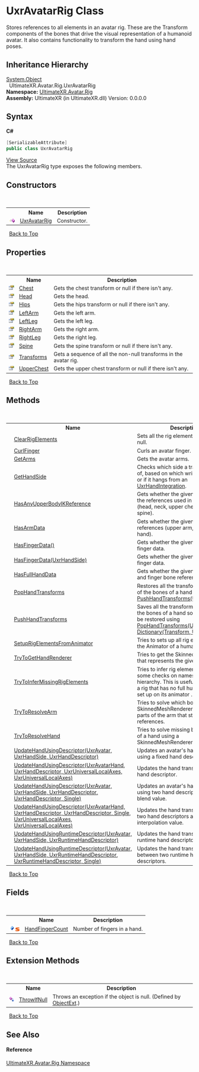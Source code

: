 # UxrAvatarRig Class
 


Stores references to all elements in an avatar rig. These are the Transform components of the bones that drive the visual representation of a humanoid avatar.
 It also contains functionality to transform the hand using hand poses.


## Inheritance Hierarchy
<a href="https://docs.microsoft.com/dotnet/api/system.object" target="_blank" rel="noopener noreferrer">System.Object</a><br />&nbsp;&nbsp;UltimateXR.Avatar.Rig.UxrAvatarRig<br />
**Namespace:**&nbsp;<a href="N_UltimateXR_Avatar_Rig">UltimateXR.Avatar.Rig</a><br />**Assembly:**&nbsp;UltimateXR (in UltimateXR.dll) Version: 0.0.0.0

## Syntax

**C#**<br />
``` C#
[SerializableAttribute]
public class UxrAvatarRig
```

<a href="UltimateXR/Scripts/Avatar/Rig/UxrAvatarRig.cs" rel="noopener noreferrer" title="View the source code">View Source</a><br />
The UxrAvatarRig type exposes the following members.


## Constructors
&nbsp;<table><tr><th></th><th>Name</th><th>Description</th></tr><tr><td>![Public method](media/pubmethod.gif "Public method")</td><td><a href="M_UltimateXR_Avatar_Rig_UxrAvatarRig__ctor">UxrAvatarRig</a></td><td>
Constructor.</td></tr></table>&nbsp;
<a href="#uxravatarrig-class">Back to Top</a>

## Properties
&nbsp;<table><tr><th></th><th>Name</th><th>Description</th></tr><tr><td>![Public property](media/pubproperty.gif "Public property")</td><td><a href="P_UltimateXR_Avatar_Rig_UxrAvatarRig_Chest">Chest</a></td><td>
Gets the chest transform or null if there isn't any.</td></tr><tr><td>![Public property](media/pubproperty.gif "Public property")</td><td><a href="P_UltimateXR_Avatar_Rig_UxrAvatarRig_Head">Head</a></td><td>
Gets the head.</td></tr><tr><td>![Public property](media/pubproperty.gif "Public property")</td><td><a href="P_UltimateXR_Avatar_Rig_UxrAvatarRig_Hips">Hips</a></td><td>
Gets the hips transform or null if there isn't any.</td></tr><tr><td>![Public property](media/pubproperty.gif "Public property")</td><td><a href="P_UltimateXR_Avatar_Rig_UxrAvatarRig_LeftArm">LeftArm</a></td><td>
Gets the left arm.</td></tr><tr><td>![Public property](media/pubproperty.gif "Public property")</td><td><a href="P_UltimateXR_Avatar_Rig_UxrAvatarRig_LeftLeg">LeftLeg</a></td><td>
Gets the left leg.</td></tr><tr><td>![Public property](media/pubproperty.gif "Public property")</td><td><a href="P_UltimateXR_Avatar_Rig_UxrAvatarRig_RightArm">RightArm</a></td><td>
Gets the right arm.</td></tr><tr><td>![Public property](media/pubproperty.gif "Public property")</td><td><a href="P_UltimateXR_Avatar_Rig_UxrAvatarRig_RightLeg">RightLeg</a></td><td>
Gets the right leg.</td></tr><tr><td>![Public property](media/pubproperty.gif "Public property")</td><td><a href="P_UltimateXR_Avatar_Rig_UxrAvatarRig_Spine">Spine</a></td><td>
Gets the spine transform or null if there isn't any.</td></tr><tr><td>![Public property](media/pubproperty.gif "Public property")</td><td><a href="P_UltimateXR_Avatar_Rig_UxrAvatarRig_Transforms">Transforms</a></td><td>
Gets a sequence of all the non-null transforms in the avatar rig.</td></tr><tr><td>![Public property](media/pubproperty.gif "Public property")</td><td><a href="P_UltimateXR_Avatar_Rig_UxrAvatarRig_UpperChest">UpperChest</a></td><td>
Gets the upper chest transform or null if there isn't any.</td></tr></table>&nbsp;
<a href="#uxravatarrig-class">Back to Top</a>

## Methods
&nbsp;<table><tr><th></th><th>Name</th><th>Description</th></tr><tr><td>![Public method](media/pubmethod.gif "Public method")</td><td><a href="M_UltimateXR_Avatar_Rig_UxrAvatarRig_ClearRigElements">ClearRigElements</a></td><td>
Sets all the rig element references to null.</td></tr><tr><td>![Public method](media/pubmethod.gif "Public method")![Static member](media/static.gif "Static member")</td><td><a href="M_UltimateXR_Avatar_Rig_UxrAvatarRig_CurlFinger">CurlFinger</a></td><td>
Curls an avatar finger.</td></tr><tr><td>![Public method](media/pubmethod.gif "Public method")</td><td><a href="M_UltimateXR_Avatar_Rig_UxrAvatarRig_GetArms">GetArms</a></td><td>
Gets the avatar arms.</td></tr><tr><td>![Public method](media/pubmethod.gif "Public method")![Static member](media/static.gif "Static member")</td><td><a href="M_UltimateXR_Avatar_Rig_UxrAvatarRig_GetHandSide">GetHandSide</a></td><td>
Checks which side a transform is part of, based on which wrist it hangs from or if it hangs from an <a href="T_UltimateXR_Avatar_UxrHandIntegration">UxrHandIntegration</a>.</td></tr><tr><td>![Public method](media/pubmethod.gif "Public method")</td><td><a href="M_UltimateXR_Avatar_Rig_UxrAvatarRig_HasAnyUpperBodyIKReference">HasAnyUpperBodyIKReference</a></td><td>
Gets whether the given rig has any of the references used in upper body IK (head, neck, upper chest, chest or spine).</td></tr><tr><td>![Public method](media/pubmethod.gif "Public method")</td><td><a href="M_UltimateXR_Avatar_Rig_UxrAvatarRig_HasArmData">HasArmData</a></td><td>
Gets whether the given rig has all arm references (upper arm, forearm and hand).</td></tr><tr><td>![Public method](media/pubmethod.gif "Public method")</td><td><a href="M_UltimateXR_Avatar_Rig_UxrAvatarRig_HasFingerData">HasFingerData()</a></td><td>
Gets whether the given rig has all finger data.</td></tr><tr><td>![Public method](media/pubmethod.gif "Public method")</td><td><a href="M_UltimateXR_Avatar_Rig_UxrAvatarRig_HasFingerData_1">HasFingerData(UxrHandSide)</a></td><td>
Gets whether the given rig has all finger data.</td></tr><tr><td>![Public method](media/pubmethod.gif "Public method")</td><td><a href="M_UltimateXR_Avatar_Rig_UxrAvatarRig_HasFullHandData">HasFullHandData</a></td><td>
Gets whether the given rig has all hand and finger bone references.</td></tr><tr><td>![Public method](media/pubmethod.gif "Public method")![Static member](media/static.gif "Static member")</td><td><a href="M_UltimateXR_Avatar_Rig_UxrAvatarRig_PopHandTransforms">PopHandTransforms</a></td><td>
Restores all the transform information of the bones of a hand saved using <a href="M_UltimateXR_Avatar_Rig_UxrAvatarRig_PushHandTransforms">PushHandTransforms(UxrAvatarHand)</a>.</td></tr><tr><td>![Public method](media/pubmethod.gif "Public method")![Static member](media/static.gif "Static member")</td><td><a href="M_UltimateXR_Avatar_Rig_UxrAvatarRig_PushHandTransforms">PushHandTransforms</a></td><td>
Saves all the transform information of the bones of a hand so that it can later be restored using <a href="M_UltimateXR_Avatar_Rig_UxrAvatarRig_PopHandTransforms">PopHandTransforms(UxrAvatarHand, Dictionary(Transform, UxrTransform))</a>.</td></tr><tr><td>![Public method](media/pubmethod.gif "Public method")![Static member](media/static.gif "Static member")</td><td><a href="M_UltimateXR_Avatar_Rig_UxrAvatarRig_SetupRigElementsFromAnimator">SetupRigElementsFromAnimator</a></td><td>
Tries to sets up all rig elements from the Animator of a humanoid model.</td></tr><tr><td>![Public method](media/pubmethod.gif "Public method")![Static member](media/static.gif "Static member")</td><td><a href="M_UltimateXR_Avatar_Rig_UxrAvatarRig_TryToGetHandRenderer">TryToGetHandRenderer</a></td><td>
Tries to get the SkinnedMeshRenderer that represents the given hand.</td></tr><tr><td>![Public method](media/pubmethod.gif "Public method")![Static member](media/static.gif "Static member")</td><td><a href="M_UltimateXR_Avatar_Rig_UxrAvatarRig_TryToInferMissingRigElements">TryToInferMissingRigElements</a></td><td>
Tries to infer rig elements by doing some checks on names and bone hierarchy. This is useful when we have a rig that has no full humanoid avatar set up on its animator .</td></tr><tr><td>![Public method](media/pubmethod.gif "Public method")![Static member](media/static.gif "Static member")</td><td><a href="M_UltimateXR_Avatar_Rig_UxrAvatarRig_TryToResolveArm">TryToResolveArm</a></td><td>
Tries to solve which bones from a SkinnedMeshRenderer are remaining parts of the arm that still have no references.</td></tr><tr><td>![Public method](media/pubmethod.gif "Public method")![Static member](media/static.gif "Static member")</td><td><a href="M_UltimateXR_Avatar_Rig_UxrAvatarRig_TryToResolveHand">TryToResolveHand</a></td><td>
Tries to solve missing bone elements of a hand using a SkinnedMeshRenderer as source.</td></tr><tr><td>![Public method](media/pubmethod.gif "Public method")![Static member](media/static.gif "Static member")</td><td><a href="M_UltimateXR_Avatar_Rig_UxrAvatarRig_UpdateHandUsingDescriptor_2">UpdateHandUsingDescriptor(UxrAvatar, UxrHandSide, UxrHandDescriptor)</a></td><td>
Updates an avatar's hand transforms using a fixed hand descriptor.</td></tr><tr><td>![Public method](media/pubmethod.gif "Public method")![Static member](media/static.gif "Static member")</td><td><a href="M_UltimateXR_Avatar_Rig_UxrAvatarRig_UpdateHandUsingDescriptor">UpdateHandUsingDescriptor(UxrAvatarHand, UxrHandDescriptor, UxrUniversalLocalAxes, UxrUniversalLocalAxes)</a></td><td>
Updates the hand transforms using a hand descriptor.</td></tr><tr><td>![Public method](media/pubmethod.gif "Public method")![Static member](media/static.gif "Static member")</td><td><a href="M_UltimateXR_Avatar_Rig_UxrAvatarRig_UpdateHandUsingDescriptor_3">UpdateHandUsingDescriptor(UxrAvatar, UxrHandSide, UxrHandDescriptor, UxrHandDescriptor, Single)</a></td><td>
Updates an avatar's hand transforms using two hand descriptors and a blend value.</td></tr><tr><td>![Public method](media/pubmethod.gif "Public method")![Static member](media/static.gif "Static member")</td><td><a href="M_UltimateXR_Avatar_Rig_UxrAvatarRig_UpdateHandUsingDescriptor_1">UpdateHandUsingDescriptor(UxrAvatarHand, UxrHandDescriptor, UxrHandDescriptor, Single, UxrUniversalLocalAxes, UxrUniversalLocalAxes)</a></td><td>
Updates the hand transforms using two hand descriptors and an interpolation value.</td></tr><tr><td>![Public method](media/pubmethod.gif "Public method")![Static member](media/static.gif "Static member")</td><td><a href="M_UltimateXR_Avatar_Rig_UxrAvatarRig_UpdateHandUsingRuntimeDescriptor">UpdateHandUsingRuntimeDescriptor(UxrAvatar, UxrHandSide, UxrRuntimeHandDescriptor)</a></td><td>
Updates the hand transforms using a runtime hand descriptor.</td></tr><tr><td>![Public method](media/pubmethod.gif "Public method")![Static member](media/static.gif "Static member")</td><td><a href="M_UltimateXR_Avatar_Rig_UxrAvatarRig_UpdateHandUsingRuntimeDescriptor_1">UpdateHandUsingRuntimeDescriptor(UxrAvatar, UxrHandSide, UxrRuntimeHandDescriptor, UxrRuntimeHandDescriptor, Single)</a></td><td>
Updates the hand transforms blending between two runtime hand descriptors.</td></tr></table>&nbsp;
<a href="#uxravatarrig-class">Back to Top</a>

## Fields
&nbsp;<table><tr><th></th><th>Name</th><th>Description</th></tr><tr><td>![Public field](media/pubfield.gif "Public field")![Static member](media/static.gif "Static member")</td><td><a href="F_UltimateXR_Avatar_Rig_UxrAvatarRig_HandFingerCount">HandFingerCount</a></td><td>
Number of fingers in a hand.</td></tr></table>&nbsp;
<a href="#uxravatarrig-class">Back to Top</a>

## Extension Methods
&nbsp;<table><tr><th></th><th>Name</th><th>Description</th></tr><tr><td>![Public Extension Method](media/pubextension.gif "Public Extension Method")</td><td><a href="M_UltimateXR_Extensions_System_ObjectExt_ThrowIfNull">ThrowIfNull</a></td><td>
Throws an exception if the object is null.
 (Defined by <a href="T_UltimateXR_Extensions_System_ObjectExt">ObjectExt</a>.)</td></tr></table>&nbsp;
<a href="#uxravatarrig-class">Back to Top</a>

## See Also


#### Reference
<a href="N_UltimateXR_Avatar_Rig">UltimateXR.Avatar.Rig Namespace</a><br />